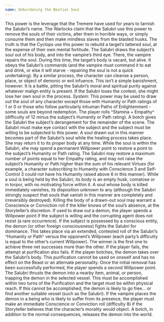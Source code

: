 ```yaml
---
name: Unburdening the Bestial Soul
---
```


This power is the leverage that the Tremere have used for years to tarnish the Salubri’s name. The Warlocks claim that the Salubri use this power to remove the souls of their victims, alter them in horrible ways, or simply consume them and then make mindless slaves from the blasted husks. The truth is that the Cyclops use this power to rebuild a target’s tattered soul, at the expense of their own mental fortitude. The Salubri draws the subject’s soul out of his body, and into the vampire’s third eye. There, the vampire repairs the soul. During this time, the target’s body is vacant, but alive. It obeys the Salubri’s commands (and the vampire must command it to eat and drink, or else it will starve - repairing the soul is not a quick undertaking). By a similar process, the character can cleanse a person, place, or object of demonic or evil infuence. This isn’t a simple banishment, however. It is a battle, pitting the Salubri’s moral and spiritual purity against whatever malign entity is present. If the Salubri loses the contest, she might lose her own soul in the process.
_System_: This power may be used to draw out the soul of any character except those with Humanity or Path ratings of 1 or 0 or those who follow particularly inhuman Paths of Enlightenment - some souls are beyond redemption. The player rolls ^Stamina + Empathy^ (difficulty of 12 minus the subject’s Humanity or Path rating). A botch gives the Salubri the subject’s derangement for the remainder of the scene. The Salubri must make eye contact with the subject and the subject must be willing to be subjected to this power. A soul drawn out in this manner becomes part of the Salubri’s soul while the healing process takes place. She may return it to its proper body at any time. While the soul is within the Salubri, she may spend a permanent Willpower point to restore a point to the subject’s Humanity or Path rating. The Salubri may restore a maximum number of points equal to her Empathy rating, and may not raise the subject’s Humanity or Path higher than the sum of his relevant Virtues (for example, a character subscribing to Humanity with Conscience 3 and Self-Control 3 could not have his Humanity raised above 6 in this manner). While a soul is being held by the Salubri, its body is an empty husk, comatose or in torpor, with no motivating force within it. A soul whose body is killed immediately vanishes, its disposition unknown to any (although the Salubri strongly suspect that souls that vanish in this manner are completely and irreversibly destroyed). Killing the body of a drawn-out soul may warrant a Conscience or Conviction roll if the killer knows of the soul’s absence, at the Storyteller’s discretion. If used to draw out a demon, the player spends a Willpower point if the subject is willing and the corrupting agent does not resist (a rare occurrence). If the subject is possessed by a conscious entity, the demon (or other foreign consciousness) fights the Salubri for dominance. This takes place via an extended, contested roll of the Salubri’s ^Humanity or Path^ versus the opponent’s Willpower (each party’s difficulty is equal to the other’s current Willpower). The winner is the first one to achieve three net successes more than the other. If the player fails, the attempt at purification also fails. If the player botches, the demon takes over the Salubri’s body. This purification cannot be used on oneself and has no effect on the Beast or an alternate personality. Once the initial removal has been successfully performed, the player spends a second Willpower point. The Salubri thrusts the demon into a nearby item, animal, or person, trapping the demon in the selected vessel. This must be accomplished within two turns of the Purification and the target must be within physical reach. If this cannot be accomplished, the demon is likely to go free... or find another suitable vessel (such as the Salubri). If the vampire places the demon in a being who is likely to suffer from its presence, the player must make an immediate Conscience or Conviction roll (difficulty 8) if the Storyteller believes that the character’s morality would object. A botch, in addition to the normal consequences, releases the demon into the world.